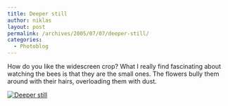 ```yaml
---
title: Deeper still
author: niklas
layout: post
permalink: /archives/2005/07/07/deeper-still/
categories:
  - Photoblog
---
```

How do you like the widescreen crop? What I really find fascinating about watching the bees is that they are the small ones. The flowers bully them around with their hairs, overloading them with dust.

<a href="http://blog.saers.com/photos/insects/267_6712_ws.jpg" class="broken_link"><img src="http://blog.saers.com/photos/albums/insects/267_6712_ws.sized.jpg" alt="Deeper still" title="Deeper still" /></a>